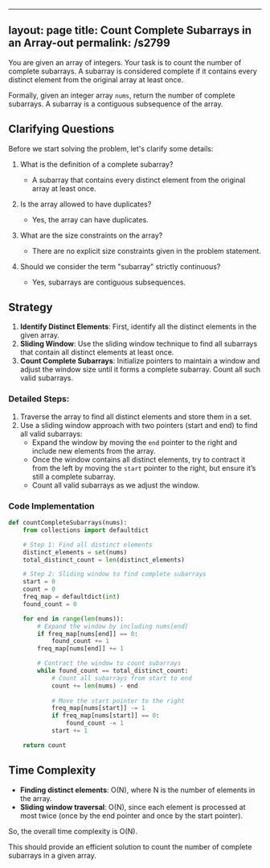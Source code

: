 
---
layout: page
title:  Count Complete Subarrays in an Array-out
permalink: /s2799
---
You are given an array of integers. Your task is to count the number of complete subarrays. A subarray is considered complete if it contains every distinct element from the original array at least once.

Formally, given an integer array `nums`, return the number of complete subarrays. A subarray is a contiguous subsequence of the array.

## Clarifying Questions
Before we start solving the problem, let's clarify some details:
1. What is the definition of a complete subarray?
   - A subarray that contains every distinct element from the original array at least once.

2. Is the array allowed to have duplicates?
   - Yes, the array can have duplicates.

3. What are the size constraints on the array?
   - There are no explicit size constraints given in the problem statement.

4. Should we consider the term "subarray" strictly continuous?
   - Yes, subarrays are contiguous subsequences.

## Strategy
1. **Identify Distinct Elements**: First, identify all the distinct elements in the given array.
2. **Sliding Window**: Use the sliding window technique to find all subarrays that contain all distinct elements at least once.
3. **Count Complete Subarrays**: Initialize pointers to maintain a window and adjust the window size until it forms a complete subarray. Count all such valid subarrays.

### Detailed Steps:
1. Traverse the array to find all distinct elements and store them in a set.
2. Use a sliding window approach with two pointers (start and end) to find all valid subarrays:
   - Expand the window by moving the `end` pointer to the right and include new elements from the array.
   - Once the window contains all distinct elements, try to contract it from the left by moving the `start` pointer to the right, but ensure it’s still a complete subarray.
   - Count all valid subarrays as we adjust the window.

### Code Implementation

```python
def countCompleteSubarrays(nums):
    from collections import defaultdict

    # Step 1: Find all distinct elements
    distinct_elements = set(nums)
    total_distinct_count = len(distinct_elements)

    # Step 2: Sliding window to find complete subarrays
    start = 0
    count = 0
    freq_map = defaultdict(int)
    found_count = 0

    for end in range(len(nums)):
        # Expand the window by including nums[end]
        if freq_map[nums[end]] == 0:
            found_count += 1
        freq_map[nums[end]] += 1

        # Contract the window to count subarrays
        while found_count == total_distinct_count:
            # Count all subarrays from start to end
            count += len(nums) - end
            
            # Move the start pointer to the right
            freq_map[nums[start]] -= 1
            if freq_map[nums[start]] == 0:
                found_count -= 1
            start += 1

    return count
```

## Time Complexity
- **Finding distinct elements**: O(N), where N is the number of elements in the array.
- **Sliding window traversal**: O(N), since each element is processed at most twice (once by the end pointer and once by the start pointer).
  
So, the overall time complexity is O(N).

This should provide an efficient solution to count the number of complete subarrays in a given array.